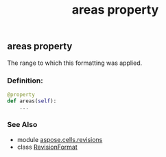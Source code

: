 ﻿---
title: areas property
second_title: Aspose.Cells for Python via .NET API References
description: 
type: docs
weight: 30
url: /aspose.cells.revisions/revisionformat/areas/
is_root: false
---

## areas property


The range to which this formatting was applied.
### Definition:
```python
@property
def areas(self):
    ...
```

### See Also
* module [aspose.cells.revisions](../../)
* class [RevisionFormat](/cells/python-net/aspose.cells.revisions/revisionformat)

